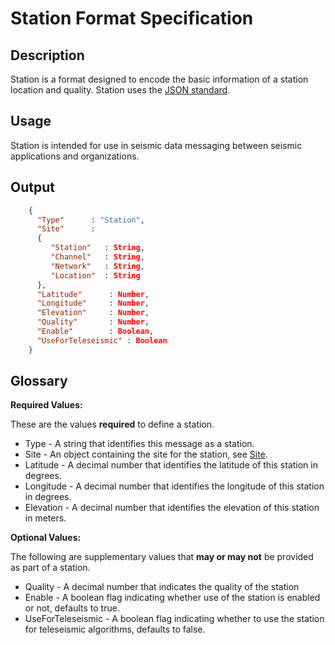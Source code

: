 # Station Format Specification

## Description

Station is a format designed to encode the basic information of a station location
and quality.  Station uses the [JSON standard](http://www.json.org).

## Usage
Station is intended for use in seismic data messaging between seismic
applications and organizations.

## Output
```json
    {
      "Type"      : "Station",
      "Site"      :
      {
         "Station"   : String,
         "Channel"   : String,
         "Network"   : String,
         "Location"  : String
      },
      "Latitude"      : Number,
      "Longitude"     : Number,
      "Elevation"     : Number,
      "Quality"       : Number,                  
      "Enable"        : Boolean,
      "UseForTeleseismic" : Boolean
    }
```

## Glossary
**Required Values:**

These are the values **required** to define a station.
* Type - A string that identifies this message as a station.
* Site - An object containing the site for the station, see
[Site](Site.md).
* Latitude - A decimal number that identifies the latitude of this station in
degrees.
* Longitude - A decimal number that identifies the longitude of this station
in degrees.
* Elevation - A decimal number that identifies the elevation of this station in
meters.

**Optional Values:**

The following are supplementary values that **may or may not** be provided as
part of a station.
* Quality - A decimal number that indicates the quality of the station
* Enable - A boolean flag indicating whether use of the station is enabled or
not, defaults to true.
* UseForTeleseismic - A boolean flag indicating whether to use the station for
teleseismic algorithms, defaults to false.

